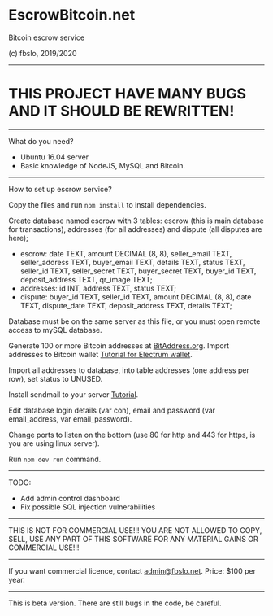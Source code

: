 # EscrowBitcoin.net
Bitcoin escrow service

(c) fbslo, 2019/2020

---

<h1>THIS PROJECT HAVE MANY BUGS AND IT SHOULD BE REWRITTEN!</h1>

---

What do you need?

- Ubuntu 16.04 server
- Basic knowledge of NodeJS, MySQL and Bitcoin.

---

How to set up escrow service?


Copy the files and run `npm install` to install dependencies.

Create database named escrow with 3 tables: escrow (this is main database for transactions), addresses (for all addresses) and dispute (all disputes are here);

- escrow: date TEXT, amount DECIMAL (8, 8), seller_email TEXT, seller_address TEXT, buyer_email TEXT, details TEXT, status TEXT, seller_id TEXT, seller_secret TEXT, buyer_secret TEXT, buyer_id TEXT, deposit_address TEXT, qr_image TEXT;
- addresses: id INT, address TEXT, status TEXT;
- dispute:  buyer_id TEXT, seller_id TEXT, amount DECIMAL (8, 8), date TEXT, dispute_date TEXT, deposit_address TEXT, details TEXT;

Database must be on the same server as this file, or you must open remote access to mySQL database.

Generate 100 or more Bitcoin addresses at [BitAddress.org](https://www.bitaddress.org). Import addresses to Bitcoin wallet [Tutorial for Electrum wallet](https://bitcoinelectrum.com/importing-your-private-keys-into-electrum/).

Import all addresses to database, into table addresses (one address per row), set status to UNUSED.

Install sendmail to your server [Tutorial](https://tecadmin.net/install-sendmail-on-ubuntu/).

Edit database login details (var con), email and password (var email_address, var email_password).

Change ports to listen on the bottom (use 80 for http and 443 for https, is you are using linux server).

Run `npm dev run` command.

---

TODO:
- Add admin control dashboard
- Fix possible SQL injection vulnerabilities


---

THIS IS NOT FOR COMMERCIAL USE!!! YOU ARE NOT ALLOWED TO COPY, SELL, USE ANY PART OF THIS SOFTWARE FOR ANY MATERIAL GAINS OR COMMERCIAL USE!!!

---

If you want commercial licence, contact admin@fbslo.net. 
Price: $100 per year.

---

This is beta version. There are still bugs in the code, be careful.
